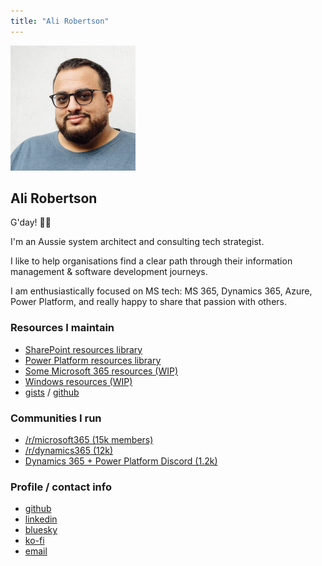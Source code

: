 ```yaml
---
title: "Ali Robertson"
---
```

<aside class="profile-image" role="img" aria-labelledby="profile-heading">
    <img src="/assets/ali-robertson.jpg"  alt="Professional headshot of Ali Robertson, an Australian system architect and tech strategist" width="200" height="200" loading="eager" />
</aside>

##  Ali Robertson

G'day! 👦🏽

I'm an Aussie system architect and consulting tech strategist.

I like to help organisations find a clear path through their information management & software development journeys.

I am enthusiastically focused on MS tech: MS 365, Dynamics 365, Azure, Power Platform, and really happy to share that passion with others.

### Resources I maintain

* [SharePoint resources library](/resources/sharepoint/)
* [Power Platform resources library](/resources/power-platform/)
* [Some Microsoft 365 resources (WIP)](/resources/m365/)
* [Windows resources (WIP)](/resources/windows/)
* [gists](https://gist.github.com/alirobe/public?direction=desc&sort=updated) / [github](https://github.com/alirobe)

### Communities I run

* [/r/microsoft365 (15k members)](//microsoft365.reddit.com)
* [/r/dynamics365 (12k)](//dynamics365.reddit.com)
* [Dynamics 365 + Power Platform Discord (1.2k)](//discord.gg/sPSYyYgU39)

### Profile / contact info

* [github](//github.com/alirobe)
* [linkedin](//www.linkedin.com/in/alirobe)
* [bluesky](//bsky.app/profile/ali.id.au)
* [ko-fi](//ko-fi.com/alirobe)
* [email](mailto:ali@ali.id.au)

